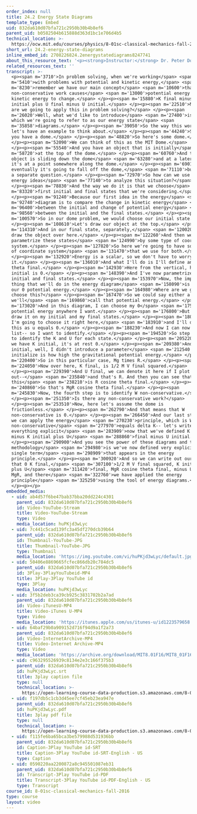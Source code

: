```yaml
---
order_index: null
title: 24.2 Energy State Diagrams
template_type: Embed
uid: 832da610d07bfa721c2950b30b4b8ef6
parent_uid: b0582504b615888d363d1bc1e706d4b5
technical_location: >-
  https://ocw.mit.edu/courses/physics/8-01sc-classical-mechanics-fall-2016/week-8-potential-energy-and-energy-conservation/24.2-energy-state-diagrams/24.2-energy-state-diagrams
short_url: 24.2-energy-state-diagrams
inline_embed_id: 2708226824.2energystatediagrams8247741
about_this_resource_text: '<p><strong>Instructor:</strong> Dr. Peter Dourmashkin</p>'
related_resources_text: ''
transcript: >-
  <p><span m='3710'>In problem solving, when we're working</span> <span
  m='5410'>with problems with potential and kinetic energy,</span> <span
  m='8230'>remember we have our main concept</span> <span m='10600'>that the
  non-conservative work causes</span> <span m='13000'>potential energy and
  kinetic energy to change.</span> </p><p><span m='15880'>K final minus K
  initial plus U final minus U initial.</span> </p><p><span m='22510'>Now, how
  are we going to apply this in problem solving?</span> </p><p><span
  m='26020'>Well, what we'd like to introduce</span> <span m='27400'>is a tool,
  which we're going to refer to as our energy state</span> <span
  m='35858'>diagrams.</span> </p><p><span m='39050'>So the way this works is--
  let's have an example to think about.</span> </p><p><span m='44240'>Suppose
  you have a dome.</span> </p><p><span m='48820'>So here's some dome.</span>
  </p><p><span m='52090'>We can think of this as the MIT Dome.</span>
  </p><p><span m='55540'>And you have an object that is initially</span> <span
  m='58720'>at the top of the dome.</span> </p><p><span m='60760'>And then this
  object is sliding down the dome</span> <span m='63280'>and at a later time
  it's at a point somewhere along the dome.</span> </p><p><span m='69010'>Now
  eventually it's going to fall off the dome,</span> <span m='71110'>but that's
  a separate question.</span> </p><p><span m='72970'>So how can we use our
  energy ideas</span> <span m='77140'>to analyze this situation?</span>
  </p><p><span m='78830'>And the way we do it is that we choose</span> <span
  m='83320'>first initial and final states that we're considering.</span>
  </p><p><span m='91240'>Because our first idea in the energy</span> <span
  m='92740'>diagram is to compare the change in kinetic energy</span> <span
  m='96400'>between the initial and change of potential energy</span> <span
  m='98560'>between the initial and the final states.</span> </p><p><span
  m='100570'>So in our dome problem, we would choose our initial state.</span>
  </p><p><span m='108610'>Let's draw our object at the top.</span> </p><p><span
  m='114310'>And in our final state, separately,</span> <span m='120020'>let's
  draw the object over here.</span> </p><p><span m='122260'>And then we want to
  parametrize these states</span> <span m='124990'>by some type of coordinate
  system.</span> </p><p><span m='127820'>So here we're going to have some type
  of coordinate system</span> <span m='131470'>that we use for both.</span>
  </p><p><span m='132920'>Energy is a scalar, so we don't have to worry about
  it.</span> </p><p><span m='136010'>And what I'll do is I'll define an angle
  theta final.</span> </p><p><span m='142930'>Here from the vertical, here theta
  initial is 0.</span> </p><p><span m='148390'>And I've now parametrized my
  initial and final states.</span> </p><p><span m='153970'>Now, the important
  thing that we'll do in the energy diagram</span> <span m='158090'>is to choose
  our 0 potential energy.</span> </p><p><span m='164980'>Where are we going to
  choose this?</span> </p><p><span m='167470'>So we could say either a surface--
  we'll</span> <span m='169860'>call that potential energy.</span> </p><p><span
  m='173020'>And in this diagram, I can choose my 0</span> <span m='175150'>for
  potential energy anywhere I want.</span> </p><p><span m='176800'>But I want to
  draw it on my initial and my final states.</span> </p><p><span m='180530'>So
  I'm going to choose it right here,</span> <span m='183910'>and I'll denote
  this as u equals 0.</span> </p><p><span m='188230'>And now I can now make a
  list-- so I want to identify.</span> </p><p><span m='194520'>So step three is
  to identify the K and U for each state.</span> </p><p><span m='205220'>So here
  we have K initial, it's at rest 0.</span> </p><p><span m='209380'>And U
  initial, well, I didn't introduce a parameter</span> <span m='212540'>R. U
  initialize is how high the gravitational potential energy.</span> </p><p><span
  m='220400'>So in this particular case, Mg times R.</span> </p><p><span
  m='224050'>Now over here, K final, is 1/2 M V final squared.</span>
  </p><p><span m='229390'>And U final, we can denote it here if I plot this
  out--</span> <span m='235840'>and that's R. And then you can see that
  this</span> <span m='238210'>is R cosine theta final.</span> </p><p><span
  m='240860'>So that's MgR cosine theta final.</span> </p><p><span
  m='245830'>Now, the fourth step is to identify W non-conservative.</span>
  </p><p><span m='251350'>Is there any non-conservative work?</span>
  </p><p><span m='253510'>Now, here let's assume the dome is
  frictionless.</span> </p><p><span m='262790'>And that means that W
  non-conservative is 0.</span> </p><p><span m='266450'>And our last step 5 is
  we can apply the energy</span> <span m='270230'>principle, which is W
  non-conservative</span> <span m='277970'>equals delta K-- let's write out
  everything explicit</span> <span m='283909'>now that we've defined K final--
  minus K initial plus U</span> <span m='288860'>final minus U initial.</span>
  </p><p><span m='290900'>And you see the power of these diagrams and this
  methodology</span> <span m='294980'>is we've now defined very explicitly every
  single term</span> <span m='298909'>that appears in the energy
  principle.</span> </p><p><span m='300920'>And so we can write out our result
  that 0 K final,</span> <span m='307100'>1/2 M V final squared, K initial, 0
  plus U</span> <span m='311420'>final, MgR cosine theta final, minus U initial,
  MgR, and there</span> <span m='322760'>we have applied the energy
  principle</span> <span m='325250'>using the tool of energy diagrams.</span>
  </p><p></p>
embedded_media:
  - uid: ab4d57f6be47bab37bba20dd224c4301
    parent_uid: 832da610d07bfa721c2950b30b4b8ef6
    id: Video-YouTube-Stream
    title: Video-YouTube-Stream
    type: Video
    media_location: huPKjd3wLyc
  - uid: 7c441c5cad139fc3a45df270dcb39b64
    parent_uid: 832da610d07bfa721c2950b30b4b8ef6
    id: Thumbnail-YouTube-JPG
    title: Thumbnail-YouTube-JPG
    type: Thumbnail
    media_location: 'https://img.youtube.com/vi/huPKjd3wLyc/default.jpg'
  - uid: 50406e8869665fcfec866db20c784dc5
    parent_uid: 832da610d07bfa721c2950b30b4b8ef6
    id: 3Play-3PlayYouTubeid-MP4
    title: 3Play-3Play YouTube id
    type: 3Play
    media_location: huPKjd3wLyc
  - uid: 3f5b2deb3ca39cb925c3831702b2a7ad
    parent_uid: 832da610d07bfa721c2950b30b4b8ef6
    id: Video-iTunesU-MP4
    title: Video-iTunes U-MP4
    type: Video
    media_location: 'https://itunes.apple.com/us/itunes-u/id1223579658'
  - uid: 64baf29b0a909152d716f94d9a1f2a73
    parent_uid: 832da610d07bfa721c2950b30b4b8ef6
    id: Video-InternetArchive-MP4
    title: Video-Internet Archive-MP4
    type: Video
    media_location: 'https://archive.org/download/MIT8.01F16/MIT8_01F16_L24v02_360p.mp4'
  - uid: c963295526939c8134e2e3c166f375b3
    parent_uid: 832da610d07bfa721c2950b30b4b8ef6
    id: huPKjd3wLyc.srt
    title: 3play caption file
    type: null
    technical_location: >-
      https://open-learning-course-data-production.s3.amazonaws.com/8-01sc-classical-mechanics-fall-2016/c963295526939c8134e2e3c166f375b3_huPKjd3wLyc.srt
  - uid: f197db5c1cb3d45ee7cf45eb23ea947e
    parent_uid: 832da610d07bfa721c2950b30b4b8ef6
    id: huPKjd3wLyc.pdf
    title: 3play pdf file
    type: null
    technical_location: >-
      https://open-learning-course-data-production.s3.amazonaws.com/8-01sc-classical-mechanics-fall-2016/f197db5c1cb3d45ee7cf45eb23ea947e_huPKjd3wLyc.pdf
  - uid: f115fe6ba65bca3be579988d531936bb
    parent_uid: 832da610d07bfa721c2950b30b4b8ef6
    id: Caption-3Play YouTube id-SRT
    title: Caption-3Play YouTube id-SRT-English - US
    type: Caption
  - uid: 0590220aa2200872a8c945501087eb31
    parent_uid: 832da610d07bfa721c2950b30b4b8ef6
    id: Transcript-3Play YouTube id-PDF
    title: Transcript-3Play YouTube id-PDF-English - US
    type: Transcript
course_id: 8-01sc-classical-mechanics-fall-2016
type: course
layout: video
---
```

